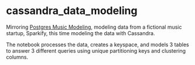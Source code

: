 # cassandra_data_modeling

Mirroring [Postgres Music Modeling](https://github.com/robillersomeone/postgres_data_modeling), modeling data from a fictional music startup, Sparkify, this time modeling the data with Cassandra.

The notebook processes the data, creates a keyspace, and models 3 tables to answer 3 different queries using unique partitioning keys and clustering columns.
